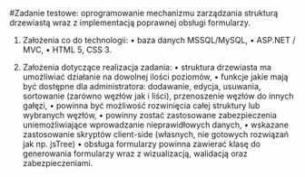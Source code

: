 #Zadanie testowe:
oprogramowanie mechanizmu zarządzania strukturą drzewiastą wraz z implementacją poprawnej obsługi formularzy.

1. Założenia co do technologii:
•	baza danych MSSQL/MySQL,
•	ASP.NET / MVC,
•	HTML 5, CSS 3.

2. Założenia dotyczące realizacja zadania:
•	struktura drzewiasta ma umożliwiać działanie na dowolnej ilości poziomów,
•	funkcje jakie mają być dostępne dla administratora: dodawanie, edycja, usuwania, sortowanie (zarówno węzłów jak i liści), przenoszenie węzłów do innych gałęzi,
•	powinna być możliwość rozwinięcia całej struktury lub wybranych węzłów,
•	powinny zostać zastosowane zabezpieczenia uniemożliwiające wprowadzanie nieprawidłowych danych,
•	wskazane zastosowanie skryptów client-side (własnych, nie gotowych rozwiązań jak np. jsTree)
•	obsługa formularzy powinna zawierać klasę do generowania formularzy wraz z wizualizacją, walidacją oraz zabezpieczeniami.

